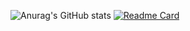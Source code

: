 ![Anurag's GitHub stats](https://github-readme-stats.vercel.app/api?username=tilwe28&count_private=true&hide=contribs,issues&show_icons=true&include_all_commits=true&theme=tokyonight)
[![Readme Card](https://github-readme-stats.vercel.app/api/pin/?username=tilwe28&repo=Top-Down-Space-Shooter)](https://github.com/tilwe28/Top-Down-Space-Shooter)